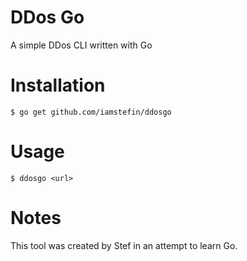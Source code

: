 # DDos Go

A simple DDos CLI written with Go

# Installation

```console
$ go get github.com/iamstefin/ddosgo
```

# Usage

```console
$ ddosgo <url>
```

# Notes

This tool was created by Stef in an attempt to learn Go.
